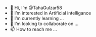 - 👋 Hi, I’m @TahaGulzar58
- 👀 I’m interested in Artificial intelligance
- 🌱 I’m currently learning ...
- 💞️ I’m looking to collaborate on ...
- 📫 How to reach me ...

<!---
TahaGulzar58/TahaGulzar58 is a ✨ special ✨ repository because its `README.md` (this file) appears on your GitHub profile.
You can click the Preview link to take a look at your changes.
--->
